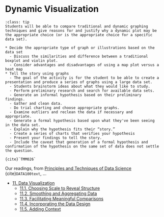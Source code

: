 # Dynamic Visualization

```{admonition} Learning Outcome
:class: tip
Students will be able to compare traditional and dynamic graphing techniques and give reasons for and justify why a dynamic plot may be the appropriate choice (or is the appropriate choice for a specific data set).
```

```{admonition} Sample Tasks
* Decide the appropriate type of graph or illustrations based on the data set
  - Discuss the similarities and difference between a traditional boxplot and violin plot.
  - Consider advantages and disadvantages of using a map plot versus a heat map
* Tell the story using graphs
  - The goal of the activity is for the student to be able to create a presentation and produce a series of graphs using a large data set.
  - Students brainstorm ideas about what they would like to study.
  - Perform preliminary research and search for available data sets.
  - Generate an informal hypothesis based on their preliminary findings.
  - Gather and clean data.
  - Do trial charting and choose appropriate graphs.
  - Examine outliers and reclean the data if necessary and appropriate.
  - Generate a formal hypothesis based upon what they've been seeing in the data set.
  - Explain why the hypothesis fits their “story.”
  - Create a series of charts that verifies your hypothesis
  - Present your findings to tell the story.
  - Include the caveat that generation of a formal hypothesis and confirmation of the hypothesis on the same set of data does not settle the question.
  
{cite}`TMM026`
```
Our readings, from [Principles and Techniques of Data Science](http://www.textbook.ds100.org/) {cite}`DATA100text`, ...
* [11. Data Visualization](http://www.textbook.ds100.org/ch/11/viz_intro.html)
  * [11.1. Choosing Scale to Reveal Structure](http://www.textbook.ds100.org/ch/11/viz_scale.html)
  * [11.2. Smoothing and Aggregating Data](http://www.textbook.ds100.org/ch/11/viz_smoothing.html)
  * [11.3. Facilitating Meaningful Comparisons](http://www.textbook.ds100.org/ch/11/viz_comparisons.html)
  * [11.4. Incorporating the Data Design](http://www.textbook.ds100.org/ch/11/viz_data_design.html)
  * [11.5. Adding Context](http://www.textbook.ds100.org/ch/11/viz_context.html)
  

